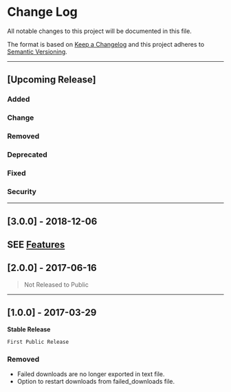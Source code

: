 # Change Log
All notable changes to this project will be documented in this file.

The format is based on [Keep a Changelog](http://keepachangelog.com/)
and this project adheres to [Semantic Versioning](http://semver.org/).

---------
## [Upcoming Release]
### Added
### Change
### Removed
### Deprecated
### Fixed
### Security
---------
## [3.0.0] - 2018-12-06

SEE [Features]()
----------
## [2.0.0] - 2017-06-16

>Not Released to Public
---------
## [1.0.0] - 2017-03-29
**Stable Release**      

    First Public Release     

### Removed
- Failed downloads are no longer exported in text file.
- Option to restart downloads from failed_downloads file.

